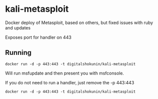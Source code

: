 # kali-metasploit
Docker deploy of Metasploit, based on others, but fixed issues with ruby and updates

Exposes port for handler on 443

	
Running
-------

    docker run -d -p 443:443 -t digitalshokunin/kali-metasploit
    
Will run msfupdate and then present you with msfconsole.

If you do not need to run a handler, just remove the -p 443:443

    docker run -d -p 443:443 -t digitalshokunin/kali-metasploit
